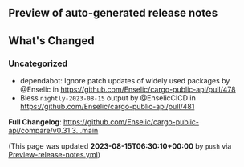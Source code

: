 ## Preview of auto-generated release notes
<!-- Release notes generated using configuration in .github/release.yml at main -->

## What's Changed
### Uncategorized
* dependabot: Ignore patch updates of widely used packages by @Enselic in https://github.com/Enselic/cargo-public-api/pull/478
* Bless `nightly-2023-08-15` output by @EnselicCICD in https://github.com/Enselic/cargo-public-api/pull/481


**Full Changelog**: https://github.com/Enselic/cargo-public-api/compare/v0.31.3...main


(This page was updated **2023-08-15T06:30:10+00:00** by `push` via [Preview-release-notes.yml](https://github.com/Enselic/cargo-public-api/actions/runs/5864310932))
